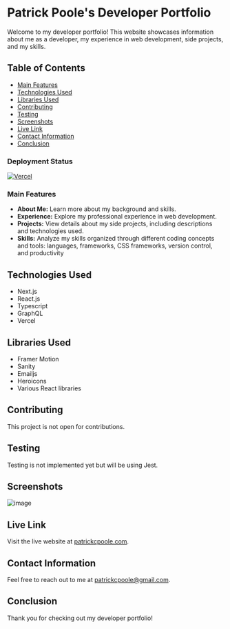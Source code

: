# Patrick Poole's Developer Portfolio

Welcome to my developer portfolio! This website showcases information about me as a developer, my experience in web development, side projects, and my skills.

## Table of Contents

- [Main Features](#features)
- [Technologies Used](#technologies-used)
- [Libraries Used](#technologies-used)
- [Contributing](#contributing)
- [Testing](#testing)
- [Screenshots](#screenshots)
- [Live Link](#live-link)
- [Contact Information](#contact-information)
- [Conclusion](#conclusion)

### Deployment Status
[![Vercel](https://vercel.com/patrickcpoole/react-portfolio/68bRi8de9zwTBaDaVpcjxig8fnVw/badge.svg)](https://vercel.com/patrickcpoole/react-portfolio/68bRi8de9zwTBaDaVpcjxig8fnVw)

### Main Features
- **About Me:** Learn more about my background and skills.
- **Experience:** Explore my professional experience in web development.
- **Projects:** View details about my side projects, including descriptions and technologies used.
- **Skills:** Analyze my skills organized through different coding concepts and tools: languages, frameworks, CSS frameworks, version control, and productivity

## Technologies Used
- Next.js
- React.js
- Typescript
- GraphQL
- Vercel

## Libraries Used
- Framer Motion
- Sanity
- Emailjs
- Heroicons
- Various React libraries

## Contributing
This project is not open for contributions.

## Testing
Testing is not implemented yet but will be using Jest.

## Screenshots
![image](https://amplify-venu20-dev-131644-deployment.s3.amazonaws.com/portfolio-screenshots/Portfolio+Screen+Shot+2023-12-05+at+11.32.03+AM.png)

## Live Link
Visit the live website at [patrickcpoole.com](https://patrickcpoole.com).

## Contact Information
Feel free to reach out to me at [patrickcpoole@gmail.com](mailto:patrickcpoole@gmail.com).

## Conclusion
Thank you for checking out my developer portfolio!

